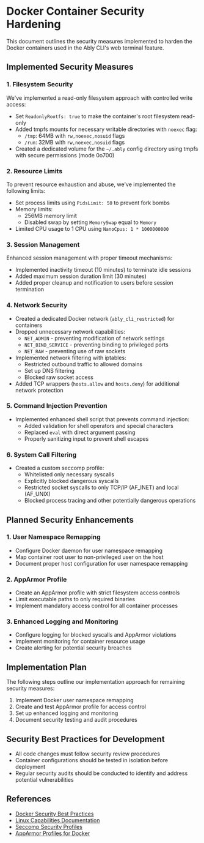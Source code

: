 # Docker Container Security Hardening

This document outlines the security measures implemented to harden the Docker containers used in the Ably CLI's web terminal feature.

## Implemented Security Measures

### 1. Filesystem Security

We've implemented a read-only filesystem approach with controlled write access:

- Set `ReadonlyRootfs: true` to make the container's root filesystem read-only
- Added tmpfs mounts for necessary writable directories with `noexec` flag:
  - `/tmp`: 64MB with `rw,noexec,nosuid` flags
  - `/run`: 32MB with `rw,noexec,nosuid` flags
- Created a dedicated volume for the `~/.ably` config directory using tmpfs with secure permissions (mode 0o700)

### 2. Resource Limits

To prevent resource exhaustion and abuse, we've implemented the following limits:

- Set process limits using `PidsLimit: 50` to prevent fork bombs
- Memory limits:
  - 256MB memory limit
  - Disabled swap by setting `MemorySwap` equal to `Memory`
- Limited CPU usage to 1 CPU using `NanoCpus: 1 * 1000000000`

### 3. Session Management

Enhanced session management with proper timeout mechanisms:

- Implemented inactivity timeout (10 minutes) to terminate idle sessions
- Added maximum session duration limit (30 minutes)
- Added proper cleanup and notification to users before session termination

### 4. Network Security

- Created a dedicated Docker network (`ably_cli_restricted`) for containers
- Dropped unnecessary network capabilities:
  - `NET_ADMIN` - preventing modification of network settings
  - `NET_BIND_SERVICE` - preventing binding to privileged ports
  - `NET_RAW` - preventing use of raw sockets
- Implemented network filtering with iptables:
  - Restricted outbound traffic to allowed domains
  - Set up DNS filtering
  - Blocked raw socket access
- Added TCP wrappers (`hosts.allow` and `hosts.deny`) for additional network protection

### 5. Command Injection Prevention

- Implemented enhanced shell script that prevents command injection:
  - Added validation for shell operators and special characters
  - Replaced `eval` with direct argument passing
  - Properly sanitizing input to prevent shell escapes

### 6. System Call Filtering

- Created a custom seccomp profile:
  - Whitelisted only necessary syscalls
  - Explicitly blocked dangerous syscalls
  - Restricted socket syscalls to only TCP/IP (AF_INET) and local (AF_UNIX)
  - Blocked process tracing and other potentially dangerous operations

## Planned Security Enhancements

### 1. User Namespace Remapping

- Configure Docker daemon for user namespace remapping
- Map container root user to non-privileged user on the host
- Document proper host configuration for user namespace remapping

### 2. AppArmor Profile

- Create an AppArmor profile with strict filesystem access controls
- Limit executable paths to only required binaries
- Implement mandatory access control for all container processes

### 3. Enhanced Logging and Monitoring

- Configure logging for blocked syscalls and AppArmor violations
- Implement monitoring for container resource usage
- Create alerting for potential security breaches

## Implementation Plan

The following steps outline our implementation approach for remaining security measures:

1. Implement Docker user namespace remapping
2. Create and test AppArmor profile for access control
3. Set up enhanced logging and monitoring
4. Document security testing and audit procedures

## Security Best Practices for Development

- All code changes must follow security review procedures
- Container configurations should be tested in isolation before deployment
- Regular security audits should be conducted to identify and address potential vulnerabilities

## References

- [Docker Security Best Practices](https://docs.docker.com/engine/security/)
- [Linux Capabilities Documentation](https://man7.org/linux/man-pages/man7/capabilities.7.html)
- [Seccomp Security Profiles](https://docs.docker.com/engine/security/seccomp/)
- [AppArmor Profiles for Docker](https://docs.docker.com/engine/security/apparmor/)
